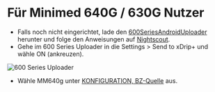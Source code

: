 # Für Minimed 640G / 630G Nutzer

-   Falls noch nicht eingerichtet, lade den [600SeriesAndroidUploader](https://pazaan.github.io/600SeriesAndroidUploader/) herunter und folge den Anweisungen auf [Nightscout](https://nightscout.github.io/uploader/setup/?h=uploader#medtronic-600-series-with-uploader).
-   Gehe im 600 Series Uploader in die Settings > Send to xDrip+ und wähle ON (ankreuzen).

![600 Series Uploader](../images/600Uploader.png)

-   Wähle MM640g unter [KONFIGURATION, BZ-Quelle](#Config-Builder-bg-source) aus.

